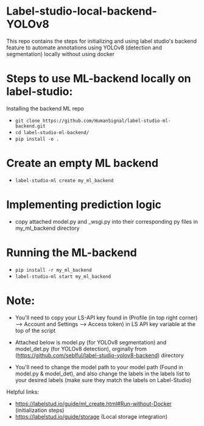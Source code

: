 # Label-studio-local-backend-YOLOv8
This repo contains the steps for initializing and using label studio's backend feature to automate annotations using YOLOv8 (detection and segmentation) locally without using docker

# Steps to use ML-backend locally on label-studio:
Installing the backend ML repo
-  ```git clone https://github.com/HumanSignal/label-studio-ml-backend.git```
-   ```cd label-studio-ml-backend/```
-   ```pip install -e .```

  
# Create an empty ML backend
-   ```label-studio-ml create my_ml_backend ```
	
# Implementing prediction logic
- copy attached model.py and _wsgi.py into their corresponding py files in my_ml_backend directory

# Running the ML-backend
-  ```pip install -r my_ml_backend```
-  ```label-studio-ml start my_ml_backend```


# Note:
 - You'll need to copy your LS-API key found in (Profile (in top right corner) --> Account and Settings --> Access token)
in LS API key variable at the top of the script 

- Attached below is model.py (for YOLOv8 segmentation) and model_det.py (for YOLOv8 detection), orginally from (https://github.com/seblful/label-studio-yolov8-backend) directory

- You'll need to change the model path to your model path (Found in model.py & model_det), and also change the labels in the labels list to your desired labels (make sure they match the labels on Label-Studio)


Helpful links:
- https://labelstud.io/guide/ml_create.html#Run-without-Docker (initialization steps)
- https://labelstud.io/guide/storage (Local storage integration)

 
